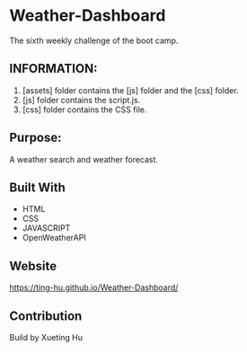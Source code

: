 # Weather-Dashboard

The sixth weekly challenge of the boot camp.

## INFORMATION:

1. [assets] folder contains the [js] folder and the [css] folder.
2. [js] folder contains the script.js.
3. [css] folder contains the CSS file.

## Purpose:

A weather search and weather forecast.

## Built With

- HTML
- CSS
- JAVASCRIPT
- OpenWeatherAPI

## Website

https://ting-hu.github.io/Weather-Dashboard/

## Contribution

Build by Xueting Hu
